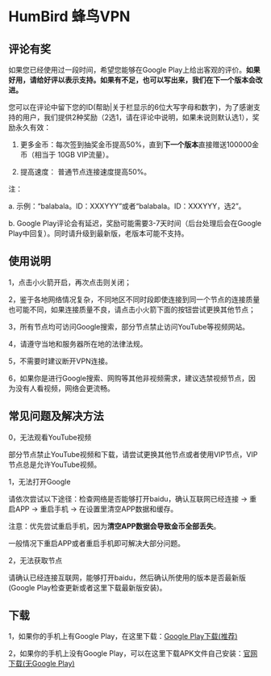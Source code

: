 # HumBird 蜂鸟VPN

## 评论有奖

如果您已经使用过一段时间，希望您能够在Google Play上给出客观的评价。**如果好用，请给好评以表示支持。如果有不足，也可以写出来，我们在下一个版本会改进。**

您可以在评论中留下您的ID(帮助|关于栏显示的6位大写字母和数字)，为了感谢支持的用户，我们提供2种奖励（2选1，请在评论中说明，如果未说则默认选1），奖励永久有效：

1. 更多金币：每次签到抽奖金币提高50%，直到**下一个版本**直接赠送100000金币（相当于 10GB VIP流量）。

2. 提高速度： 普通节点连接速度提高50%。

注：

a. 示例：“balabala。ID：XXXYYY”或者“balabala。ID：XXXYYY，选2”。

b. Google Play评论会有延迟，奖励可能需要3-7天时间（后台处理后会在Google Play中回复）。同时请升级到最新版，老版本可能不支持。


## 使用说明

1，点击小火箭开启，再次点击则关闭；

2，鉴于各地网络情况复杂，不同地区不同时段即使连接到同一个节点的连接质量也可能不同，如果连接质量不良，请点击小火箭下面的按钮尝试更换其他节点；

3，所有节点均可访问Google搜索，部分节点禁止访问YouTube等视频网站。

4，请遵守当地和服务器所在地的法律法规。

5，不需要时建议断开VPN连接。

6，如果你是进行Google搜索、网购等其他非视频需求，建议选禁视频节点，因为没有人看视频，网络会更流畅。


## 常见问题及解决方法

0，无法观看YouTube视频

部分节点禁止YouTube视频和下载，请尝试更换其他节点或者使用VIP节点，VIP节点总是允许YouTube视频。

1，无法打开Google

请依次尝试以下途径：检查网络是否能够打开baidu，确认互联网已经连接 -> 重启APP -> 重启手机 -> 在设置里清空APP数据和缓存。

注意：优先尝试重启手机，因为**清空APP数据会导致金币全部丢失**。

一般情况下重启APP或者重启手机即可解决大部分问题。

2，无法获取节点

请确认已经连接互联网，能够打开baidu，然后确认所使用的版本是否最新版(Google Play检查更新或者这里下载最新版安装)。


## 下载

1，如果你的手机上有Google Play，在这里下载：[Google Play下载(推荐)](https://play.google.com/store/apps/details?id=com.young.ss)

2，如果你的手机上没有Google Play，可以在这里下载APK文件自己安装：[官网下载(无Google Play)](https://github.com/freessservice/HumBird/releases/download/v1.8.6/Humbird-1.8.6.apk)
